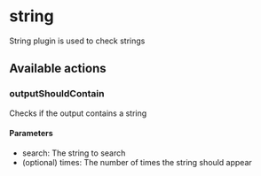 # string
String plugin is used to check strings
## Available actions
### outputShouldContain
Checks if the output contains a string
#### Parameters
- search: The string to search
-  (optional) times: The number of times the string should appear
